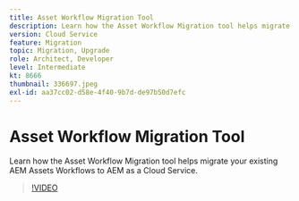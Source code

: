 ```yaml
---
title: Asset Workflow Migration Tool
description: Learn how the Asset Workflow Migration tool helps migrate your existing AEM Assets Workflows to AEM as a Cloud Service.
version: Cloud Service
feature: Migration
topic: Migration, Upgrade
role: Architect, Developer
level: Intermediate
kt: 8666
thumbnail: 336697.jpeg
exl-id: aa37cc02-d58e-4f40-9b7d-de97b50d7efc
---
```

# Asset Workflow Migration Tool

Learn how the Asset Workflow Migration tool helps migrate your existing AEM Assets Workflows to AEM as a Cloud Service.

>[!VIDEO](https://video.tv.adobe.com/v/336697/?quality=12&learn=on)
